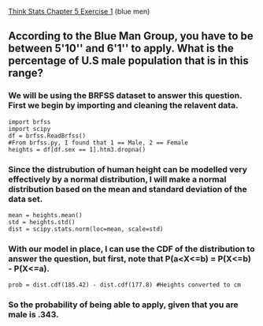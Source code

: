 [Think Stats Chapter 5 Exercise 1](http://greenteapress.com/thinkstats2/html/thinkstats2006.html#toc50) (blue men)

## According to the Blue Man Group, you have to be between 5'10'' and 6'1'' to apply. What is the percentage of U.S male population that is in this range?

### We will be using the BRFSS dataset to answer this question. First we begin by importing and cleaning the relavent data.

```
import brfss
import scipy
df = brfss.ReadBrfss()
#From brfss.py, I found that 1 == Male, 2 == Female
heights = df[df.sex == 1].htm3.dropna()

```

### Since the distrubution of human height can be modelled very effectively by a normal distribution, I will make a normal distribution based on the mean and standard deviation of the data set.

```
mean = heights.mean()
std = heights.std()
dist = scipy.stats.norm(loc=mean, scale=std)
```

### With our model in place, I can use the CDF of the distribution to answer the question, but first, note that P(a<X<=b) = P(X<=b) - P(X<=a).

```
prob = dist.cdf(185.42) - dist.cdf(177.8) #Heights converted to cm
```

### So the probability of being able to apply, given that you are male is .343.